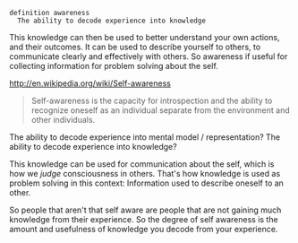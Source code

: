 
```
definition awareness
  The ability to decode experience into knowledge
```

This knowledge can then be used to better understand your own actions, and their outcomes. It can be used to describe yourself to others, to communicate clearly and effectively with others. So awareness if useful for collecting information for problem solving about the self.

http://en.wikipedia.org/wiki/Self-awareness

> Self-awareness is the capacity for introspection and the ability to recognize oneself as an individual separate from the environment and other individuals.

The ability to decode experience into mental model / representation?
The ability to decode experience into knowledge?

This knowledge can be used for communication about the self, which is how we _judge_ consciousness in others. That's how knowledge is used as problem solving in this context: Information used to describe oneself to an other.

So people that aren't that self aware are people that are not gaining much knowledge from their experience. So the degree of self awareness is the amount and usefulness of knowledge you decode from your experience.

